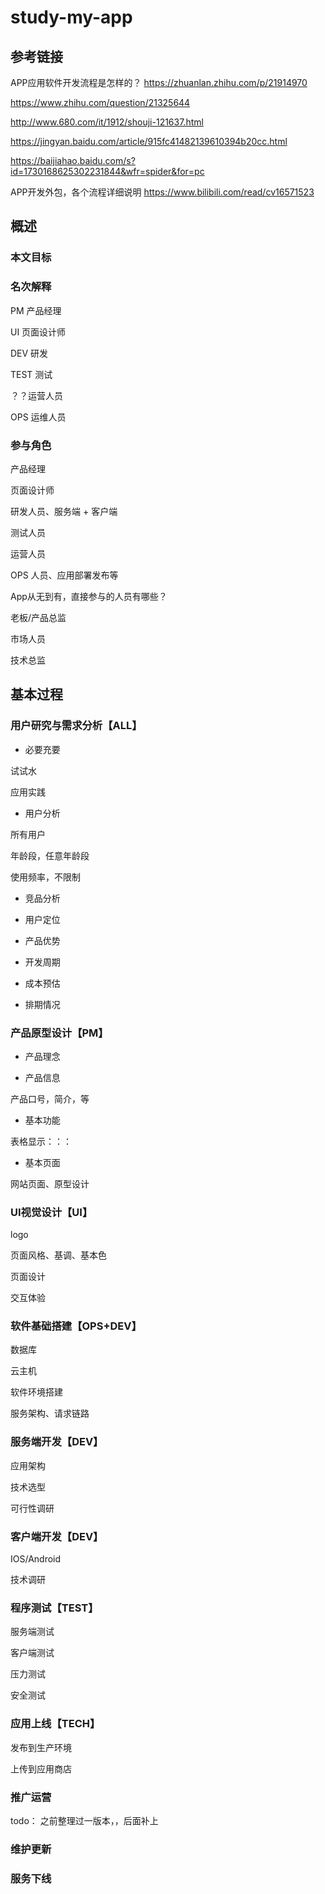 # study-my-app #

## 参考链接

APP应用软件开发流程是怎样的？  https://zhuanlan.zhihu.com/p/21914970

https://www.zhihu.com/question/21325644



http://www.680.com/it/1912/shouji-121637.html

https://jingyan.baidu.com/article/915fc41482139610394b20cc.html

https://baijiahao.baidu.com/s?id=1730168625302231844&wfr=spider&for=pc

APP开发外包，各个流程详细说明   https://www.bilibili.com/read/cv16571523

## 概述

### 本文目标

### 名次解释

PM 产品经理

UI 页面设计师

DEV 研发

TEST 测试

？？运营人员

OPS 运维人员

### 参与角色

产品经理

页面设计师

研发人员、服务端 +  客户端

测试人员

运营人员

OPS 人员、应用部署发布等

App从无到有，直接参与的人员有哪些？

老板/产品总监

市场人员

技术总监

## 基本过程

### 用户研究与需求分析【ALL】

- 必要充要

试试水

应用实践

- 用户分析

所有用户

年龄段，任意年龄段

使用频率，不限制

- 竞品分析

- 用户定位

- 产品优势



- 开发周期
- 成本预估
- 排期情况



### 产品原型设计【PM】

- 产品理念

- 产品信息

产品口号，简介，等

- 基本功能

表格显示：：：

- 基本页面

网站页面、原型设计

### UI视觉设计【UI】

logo

页面风格、基调、基本色

页面设计

交互体验

### 软件基础搭建【OPS+DEV】

数据库

云主机

软件环境搭建

服务架构、请求链路

### 服务端开发【DEV】

应用架构

技术选型

可行性调研

### 客户端开发【DEV】

IOS/Android

技术调研

### 程序测试【TEST】

服务端测试

客户端测试

压力测试

安全测试

### 应用上线【TECH】

发布到生产环境

上传到应用商店



### 推广运营

todo：  之前整理过一版本，，后面补上



### 维护更新



### 服务下线





